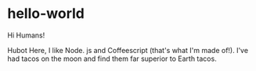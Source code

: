 # hello-world

Hi Humans!

Hubot Here, I like Node. js and Coffeescript (that's what I'm made of!).
I've had tacos on the moon and find them far superior to Earth tacos.
